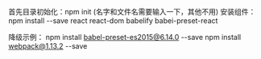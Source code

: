 首先目录初始化：npm init   (名字和文件名需要输入一下，其他不用)
安装组件：npm install --save react react-dom babelify babei-preset-react

降级示例：
npm install babel-preset-es2015@6.14.0  --save 
npm install webpack@1.13.2 --save






























